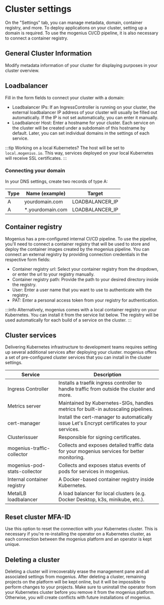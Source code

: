﻿---
sidebar_position: 3
description: Prepare a cluster in mogenius to connect with your own Kubernetes cluster.
---

# Cluster settings

On the "Settings" tab, you can manage metadata, domain, container registry, and more. To deploy applications on your cluster, setting up a domain is required. To use the mogenius CI/CD pipeline, it is also necessary to connect a container registry.

## General Cluster Information
Modify metadata information of your cluster for displaying purposes in your cluster overview.

## Loadbalancer
Fill in the form fields to connect your cluster with a domain:
- Loadbalancer IPs: If an IngressController is running on your cluster, the external loadbalancer IP address of your cluster will usually be filled out automatically. If the IP is not set automatically, you can enter it manually.
- Loadbalancer Host: Enter a hostname for your cluster. Each service on the cluster will be created under a subdomain of this hostname by default. Later, you can set individual domains in the settings of each service.

:::tip
Working on a local Kubernetes? The host will be set to `local.mogenius.io`. This way, services deployed on your local Kubernetes will receive SSL certificates.
:::

### Connecting your domain
In your DNS settings, create two records of type A:

|Type|Name (example)|Target|
|---|---|---|
|A|yourdomain.com|LOADBALANCER_IP|
|A|*.yourdomain.com|LOADBALANCER_IP|

## Container registry
Mogenius has a pre-configured internal CI/CD pipeline. To use the pipeline, you'll need to connect a container registry that will be used to store and deploy the container images created by the mogenius pipeline. You can connect an external registry by providing connection credentials in the respective form fields:
- Container registry url: Select your container registry from the dropdown, or enter the url to your registry manually.
- Container registry path: Provide the path to your desired directory inside the registry.
- User: Enter a user name that you want to use to authenticate with the registry.
- PAT: Enter a personal access token from your registry for authentication.

:::info
Alternatively, mogenius comes with a local container registry on your Kubernetes. You can install it from the service list below. The registry will be used automatically for each build of a service on the cluster.
:::

## Cluster services
Delivering Kubernetes infrastructure to development teams requires setting up several additional services after deploying your cluster. mogenius offers a set of pre-configured cluster services that you can install in the cluster settings.

|Service|Description|
|---|---|
|Ingress Controller|Installs a traefik ingress controller to handle traffic from outside the cluster and more.|
|Metrics server|Maintained by Kubernetes-SIGs, handles metrics for built-in autoscaling pipelines.|
|cert-manager|Install the cert-manager to automatically issue Let's Encrypt certificates to your services.|
|Clusterissuer|Responsible for signing certificates.|
|mogenius-traffic-collector|Collects and exposes detailed traffic data for your mogenius services for better monitoring.|
|mogenius-pod-stats-collector|Collects and exposes status events of pods for services in mogenius.|
|Internal container registry|A Docker-based container registry inside Kubernetes.|
|MetalLB loadbalancer|A load balancer for local clusters (e.g. Docker Desktop, k3s, minikube, etc.).|

## Reset cluster MFA-ID
Use this option to reset the connection with your Kubernetes cluster. This is necessary if you're re-installing the operator on a Kubernetes cluster, as each connection between the mogenius platform and an operator is kept unique.

## Deleting a cluster
Deleting a cluster will irrecoverably erase the management pane and all associated settings from mogenius. After deleting a cluster, remaining projects on the platform will be kept online, but it will be impossible to perform changes to your projects. Make sure to uninstall the operator from your Kubernetes cluster before you remove it from the mogenius platform. Otherwise, you will create conflicts with future installations of mogenius.